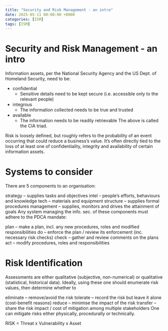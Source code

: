 ```yaml
---
title: "Security and Risk Management - an intro"
date: 2025-05-11 00:00:00 +0000
categories: [ISM]
tags: [ISM]
---
```


# Security and Risk Management - an intro

Information assets, per the National Security Agency and the US Dept. of Homeland Security, need to be:
- confidential
    - Sensitive details need to be kept secure (i.e. accessible only to the relevant people)
- integrous
    - The information collected needs to be true and trusted
- available
    - The information needs to be readily retrievable
The above is called the CIA triad.

Risk is loosely defined, but roughly refers to the probability of an event occurring that could reduce a business’s value. It’s often directly tied to the loss of at least one of confidentiality, integrity and availability of certain information assets.

# Systems to consider
There are 5 components to an organisation:

strategy – supplies tasks and objectives
intel – people’s efforts, behaviours and knowledge
tech – materials and equipment
structure – supplies formal procedures
management – supplies, monitors and drives the attainment of goals
Any system managing the info. sec. of these components must adhere to the PDCA mandate:

plan – make a plan, incl. any new procedures, roles and modified responsibilities
do – enforce the plan / review its enforcement (inc. necessary risk checks)
check – gather and review comments on the plans
act – modify procedures, roles and responsibilities

# Risk Identification
Assessments are either qualitative (subjective, non-numerical) or qualitative (statistical, historical data). Ideally, using these one should enumerate risk values, then determine whether to

eliminate – remove/avoid the risk
tolerate – record the risk but leave it alone (cost-benefit reasons)
reduce – minimise the impact of the risk
transfer – share the risk impact / cost of mitigation among multiple stakeholders
One can mitigate risks either physically, procedurally or technically.

RISK = Threat x Vulnerability x Asset